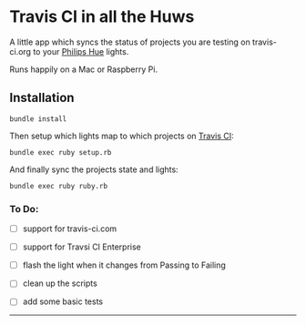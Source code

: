 Travis CI in all the Huws
===

A little app which syncs the status of projects you are testing on travis-ci.org to your [Philips Hue][1] lights.

Runs happily on a Mac or Raspberry Pi.

Installation
---

```Shell
bundle install
```

Then setup which lights map to which projects on [Travis CI][2]:

```Shell
bundle exec ruby setup.rb
```

And finally sync the projects state and lights:

```Shell
bundle exec ruby ruby.rb
```

### To Do:


- [ ] support for travis-ci.com
- [ ] support for Travsi CI Enterprise
- [ ] flash the light when it changes from Passing to Failing
- [ ] clean up the scripts
- [ ] add some basic tests


-------
[1]: http://meethue.com
[2]: https://travis-ci.org
